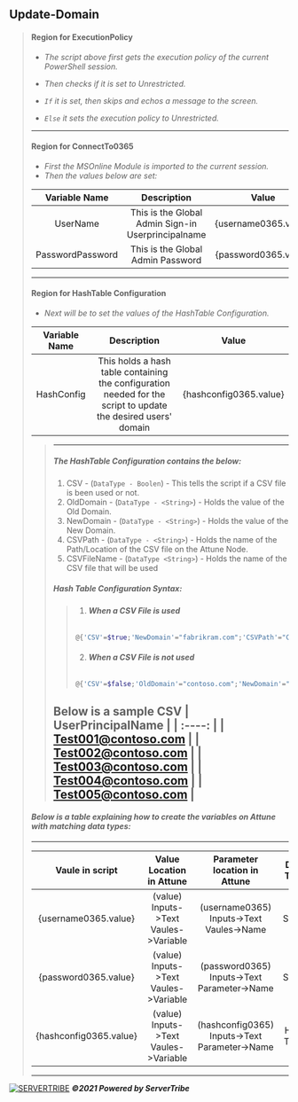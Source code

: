 ## **Update-Domain**
> #### **Region for ExecutionPolicy**
> - *The script above first gets the execution policy of the current PowerShell session.*
> 
> - *Then checks if it is set to Unrestricted.*
> 
> - *`If` it is set, then skips and echos a message to the screen.*
>
> - *`Else` it sets the execution policy to Unrestricted.*
> ---
> #### **Region for ConnectTo0365**
> 
> - *First the MSOnline Module is imported to the current session.*
> - *Then the values below are set:*
>
> | Variable Name | Description | Value |
> | :----: | :----: | :---: |
> | UserName  | This is the Global Admin Sign-in Userprincipalname | {username0365.value} |
> | PasswordPassword | This is the Global Admin Password | {password0365.value} |
> ---
> #### **Region for HashTable Configuration**
>
> - *Next will be to set the values of the HashTable Configuration.*
>
> | Variable Name | Description | Value |
> | :----: | :----: | :---: |
> | HashConfig | This holds a hash table containing the configuration needed for the script to update the desired users' domain | {hashconfig0365.value} |
> > ---
> > ##### **The HashTable Configuration contains the below:**
> >  1. CSV - (`DataType - Boolen`) - This tells the script if a CSV file is been used or not.
> >  2. OldDomain - (`DataType - <String>`) - Holds the value of the Old Domain.
> >  3. NewDomain - (`DataType - <String>`) - Holds the value of the New Domain.
> >  4. CSVPath - (`DataType - <String>`) - Holds the name of the Path/Location of the CSV file on the Attune Node.
> >  5. CSVFileName - (`DataType <String>`) -  Holds the name of the CSV file that will be used
> > ##### **Hash Table Configuration Syntax:**
> > > 1. ###### **When a CSV File is used** 
> > > ```powershell
> > > @{'CSV'=$true;'NewDomain'="fabrikram.com";'CSVPath'="C:\Users\user\Desktop\ATTUNE";'CSVFileName'="UserEmail.csv"}
> > > ```
> > > 2. ###### **When a CSV File is not used** 
> > > ```powershell
> > > @{'CSV'=$false;'OldDomain'="contoso.com";'NewDomain'="fabrikram.com"}
> > > ```
> > **Below is a sample CSV**
> > | UserPrincipalName |
> > | :----: | 
> > | Test001@contoso.com |
> > | Test002@contoso.com |
> > | Test003@contoso.com |
> > | Test004@contoso.com |
> > | Test005@contoso.com |
> > ---
>
> #### *Below is a table explaining how to create the variables on Attune with matching data types:*
> ---
> | Vaule in script | Value Location in Attune | Parameter location in Attune| Data Type | Example |
> | :----: | :---: | :---: | :---: | :---: |
> | {username0365.value} | (value) Inputs->Text Vaules->Variable | (username0365) Inputs->Text Vaules->Name | String | globaladmin@contoso.onmicrosoft.com |
> | {password0365.value} | (value) Inputs->Text Vaules->Variable | (password0365) Inputs->Text Parameter->Name | String | Pas$W0rd | 
> | {hashconfig0365.value} | (value) Inputs->Text Vaules->Variable | (hashconfig0365) Inputs->Text Parameter->Name | Hash Table | @{'CSV'=$true;'NewDomain'="fabrikram.com";'CSVPath'="C:\Users\user\Desktop\ATTUNE\ATTUNE_PUSH_FILES";'CSVFileName'="Users.csv"} @{'CSV'=$false;'OldDomain'="contoso.com";'NewDomain'="fabrikram.com"} |
> ---
[![SERVERTRIBE](https://www.servertribe.com/wp-content/themes/mars/assets/images/attune_logo.svg)](https://www.servertribe.com/)
***&copy;2021 Powered by ServerTribe***
